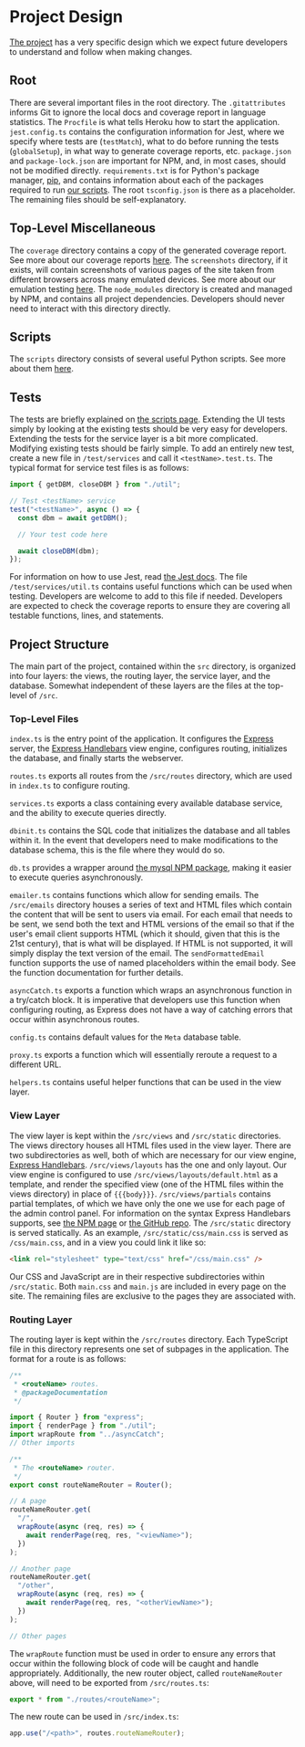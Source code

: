 # Project Design

[The project](https://github.com/LutherNavigator/LutherNavigator) has a very specific design which we expect future developers to understand and follow when making changes.

## Root

There are several important files in the root directory. The `.gitattributes` informs Git to ignore the local docs and coverage report in language statistics. The `Procfile` is what tells Heroku how to start the application. `jest.config.ts` contains the configuration information for Jest, where we specify where tests are (`testMatch`), what to do before running the tests (`globalSetup`), in what way to generate coverage reports, etc. `package.json` and `package-lock.json` are important for NPM, and, in most cases, should not be modified directly. `requirements.txt` is for Python's package manager, [pip](https://pypi.org/project/pip/), and contains information about each of the packages required to run [our scripts](/dev/scripts). The root `tsconfig.json` is there as a placeholder. The remaining files should be self-explanatory.

## Top-Level Miscellaneous

The `coverage` directory contains a copy of the generated coverage report. See more about our coverage reports [here](/dev/repos). The `screenshots` directory, if it exists, will contain screenshots of various pages of the site taken from different browsers across many emulated devices. See more about our emulation testing [here](/dev/repos). The `node_modules` directory is created and managed by NPM, and contains all project dependencies. Developers should never need to interact with this directory directly.

## Scripts

The `scripts` directory consists of several useful Python scripts. See more about them [here](/dev/scripts).

## Tests

The tests are briefly explained on [the scripts page](/dev/scripts). Extending the UI tests simply by looking at the existing tests should be very easy for developers. Extending the tests for the service layer is a bit more complicated. Modifying existing tests should be fairly simple. To add an entirely new test, create a new file in `/test/services` and call it `<testName>.test.ts`. The typical format for service test files is as follows:

```ts
import { getDBM, closeDBM } from "./util";

// Test <testName> service
test("<testName>", async () => {
  const dbm = await getDBM();

  // Your test code here

  await closeDBM(dbm);
});
```

For information on how to use Jest, read [the Jest docs](https://jestjs.io/docs/getting-started). The file `/test/services/util.ts` contains useful functions which can be used when testing. Developers are welcome to add to this file if needed. Developers are expected to check the coverage reports to ensure they are covering all testable functions, lines, and statements.

## Project Structure

The main part of the project, contained within the `src` directory, is organized into four layers: the views, the routing layer, the service layer, and the database. Somewhat independent of these layers are the files at the top-level of `/src`.

### Top-Level Files

`index.ts` is the entry point of the application. It configures the [Express](https://www.npmjs.com/package/express) server, the [Express Handlebars](https://www.npmjs.com/package/express-handlebars) view engine, configures routing, initializes the database, and finally starts the webserver.

`routes.ts` exports all routes from the `/src/routes` directory, which are used in `index.ts` to configure routing.

`services.ts` exports a class containing every available database service, and the ability to execute queries directly.

`dbinit.ts` contains the SQL code that initializes the database and all tables within it. In the event that developers need to make modifications to the database schema, this is the file where they would do so.

`db.ts` provides a wrapper around [the mysql NPM package](https://www.npmjs.com/package/mysql), making it easier to execute queries asynchronously.

`emailer.ts` contains functions which allow for sending emails. The `/src/emails` directory houses a series of text and HTML files which contain the content that will be sent to users via email. For each email that needs to be sent, we send both the text and HTML versions of the email so that if the user's email client supports HTML (which it should, given that this is the 21st century), that is what will be displayed. If HTML is not supported, it will simply display the text version of the email. The `sendFormattedEmail` function supports the use of named placeholders within the email body. See the function documentation for further details.

`asyncCatch.ts` exports a function which wraps an asynchronous function in a try/catch block. It is imperative that developers use this function when configuring routing, as Express does not have a way of catching errors that occur within asynchronous routes.

`config.ts` contains default values for the `Meta` database table.

`proxy.ts` exports a function which will essentially reroute a request to a different URL.

`helpers.ts` contains useful helper functions that can be used in the view layer.

### View Layer

The view layer is kept within the `/src/views` and `/src/static` directories. The views directory houses all HTML files used in the view layer. There are two subdirectories as well, both of which are necessary for our view engine, [Express Handlebars](https://www.npmjs.com/package/express-handlebars). `/src/views/layouts` has the one and only layout. Our view engine is configured to use `/src/views/layouts/default.html` as a template, and render the specified view (one of the HTML files within the views directory) in place of `{{{body}}}`. `/src/views/partials` contains partial templates, of which we have only the one we use for each page of the admin control panel. For information on the syntax Express Handlebars supports, see [the NPM page](https://www.npmjs.com/package/express-handlebars) or [the GitHub repo](https://github.com/express-handlebars/express-handlebars). The `/src/static` directory is served statically. As an example, `/src/static/css/main.css` is served as `/css/main.css`, and in a view you could link it like so:

```html
<link rel="stylesheet" type="text/css" href="/css/main.css" />
```

Our CSS and JavaScript are in their respective subdirectories within `/src/static`. Both `main.css` and `main.js` are included in every page on the site. The remaining files are exclusive to the pages they are associated with.

### Routing Layer

The routing layer is kept within the `/src/routes` directory. Each TypeScript file in this directory represents one set of subpages in the application. The format for a route is as follows:

```ts
/**
 * <routeName> routes.
 * @packageDocumentation
 */

import { Router } from "express";
import { renderPage } from "./util";
import wrapRoute from "../asyncCatch";
// Other imports

/**
 * The <routeName> router.
 */
export const routeNameRouter = Router();

// A page
routeNameRouter.get(
  "/",
  wrapRoute(async (req, res) => {
    await renderPage(req, res, "<viewName>");
  })
);

// Another page
routeNameRouter.get(
  "/other",
  wrapRoute(async (req, res) => {
    await renderPage(req, res, "<otherViewName>");
  })
);

// Other pages
```

The `wrapRoute` function must be used in order to ensure any errors that occur within the following block of code will be caught and handle appropriately. Additionally, the new router object, called `routeNameRouter` above, will need to be exported from `/src/routes.ts`:

```ts
export * from "./routes/<routeName>";
```

The new route can be used in `/src/index.ts`:

```ts
app.use("/<path>", routes.routeNameRouter);
```
